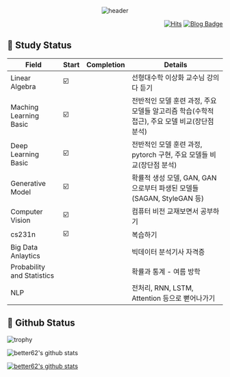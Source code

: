 <div align=center>

![header](https://capsule-render.vercel.app/api?type=waving&color=gradient&height=300&customColorList=1&section=header&text=Welcome%20&fontSize=50&animation=twinkling&desc=better%20github&descSize=30)
  
</div>

<div align=right>

[![Hits](https://hits.seeyoufarm.com/api/count/incr/badge.svg?url=https%3A%2F%2Fgithub.com%2Fbetter62%2Fbetter62%2Fhit-counter&count_bg=%23416D1F&title_bg=%23D48DBB&icon=&icon_color=%23EA7EC1&title=hits&edge_flat=false)](https://hits.seeyoufarm.com)
[![Blog Badge](http://img.shields.io/badge/-Blog-brightgreen?style=flat-square&logo=FF5722&link=https://blog.naver.com/har99mit)](https://blog.naver.com/har99mit)
  
</div>

<div align=left>
  
## :herb: Study Status

| Field | Start | Completion | Details |
| ------ | -- | -- |----------- |
| Linear Algebra | ☑️ |  | 선형대수학 이상화 교수님 강의 다 듣기 |
| Maching Learning Basic | ☑️ |  | 전반적인 모델 훈련 과정, 주요 모델들 알고리즘 학습(수학적 접근), 주요 모델 비교(장단점 분석) |
| Deep Learning Basic | ☑️ |  | 전반적인 모델 훈련 과정, pytorch 구현, 주요 모델들 비교(장단점 분석)|
| Generative Model | ☑️ |  | 확률적 생성 모델, GAN, GAN으로부터 파생된 모델들(SAGAN, StyleGAN 등) |
| Computer Vision | ☑️ |  | 컴퓨터 비전 교재보면서 공부하기 |
| cs231n | ☑️ |  | 복습하기 |
| Big Data Anlaytics |  |  | 빅데이터 분석기사 자격증 |
| Probability and Statistics |  |  | 확률과 통계 - 여름 방학 |
| NLP |  |  | 전처리, RNN, LSTM, Attention 등으로 뻗어나가기  |  

</div>

<div align=left>
  
## :herb: Github Status

![trophy](https://github-profile-trophy.vercel.app/?username=better62)

![better62's github stats](https://github-readme-stats.vercel.app/api?username=better62&show_icons=true)

[![better62's github stats](https://github-readme-stats.vercel.app/api/top-langs/?username=better62&show_icons=true&hide_border=true&title_color=004386&icon_color=004386&layout=compact)](https://github.com/better62)

</div>
